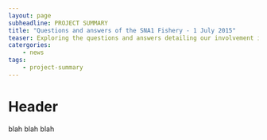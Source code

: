 ```yaml
---
layout: page
subheadline: PROJECT SUMMARY
title: "Questions and answers of the SNA1 Fishery - 1 July 2015"
teaser: Exploring the questions and answers detailing our involvement in the SNA1 fisheries monitoring.
catergories:
    - news
tags:
    - project-summary
---
```

# Header

blah blah blah
